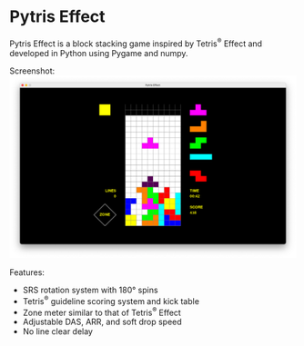 # Pytris Effect
Pytris Effect is a block stacking game inspired by Tetris<sup>®</sup> Effect and developed in Python using Pygame and numpy.

Screenshot:
![Screenshot](./images/screenshot.png)

Features:
- SRS rotation system with 180° spins
- Tetris<sup>®</sup> guideline scoring system and kick table
- Zone meter similar to that of Tetris<sup>®</sup> Effect
- Adjustable DAS, ARR, and soft drop speed
- No line clear delay

